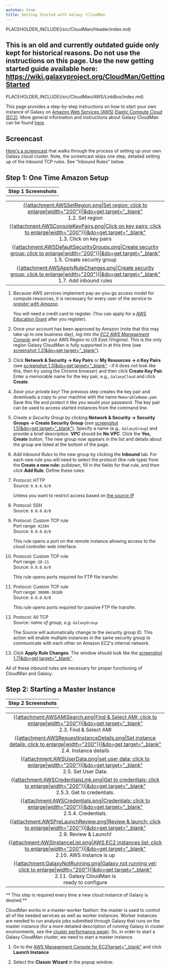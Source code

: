 ```yaml
---
autotoc: true
title: Getting Started with Galaxy !CloudMan
---
```

PLACEHOLDER_INCLUDE(/src/CloudMan/Header/index.md)

## This is an old and currently outdated guide only kept for historical reasons. Do not use the instructions on this page. Use the new getting started guide available here: https://wiki.galaxyproject.org/CloudMan/GettingStarted



PLACEHOLDER_INCLUDE(/src/CloudMan/AWS/LinkBox/index.md)

This page provides a step-by-step instructions on how to start your own instance of Galaxy on [Amazon Web Services (AWS)](http://aws.amazon.com/) [Elastic Compute Cloud (EC2)](http://aws.amazon.com/ec2/). More general information and instructions about Galaxy CloudMan can be found [here](/src/CloudMan/index.md). 



## Screencast

[Here's a screencast](http://screencast.g2.bx.psu.edu/cloud/) that walks through the process of setting up your own Galaxy cloud cluster. Note, the screencast skips one step, detailed setting up of the Inbound TCP rules. See "Inbound Rules" below.

## Step 1: One Time Amazon Setup

<div class='right'><div class='solid'>
<table>
  <tr>
    <td style=" text-align: center; border: none;"> <strong>Step 1 Screenshots</strong> </td>
  </tr>
</table>


<table>
  <tr>
    <td style=" text-align: center; border: none;"> <a href='PLACEHOLDER_ATTACHMENT_URLAWSSetRegion.png'>{{attachment:AWSSetRegion.png|Set region; click to enlarge|width="200"}}|&do=get,target="_blank"</a><br />1.2. Set region </td>
  </tr>
  <tr>
    <td style=" text-align: center; border: none;"> <a href='PLACEHOLDER_ATTACHMENT_URLAWSConsoleKeyPairs.png'>{{attachment:AWSConsoleKeyPairs.png|Click on key pairs; click to enlarge|width="200"}}|&do=get,target="_blank"</a><br />1.3. Click on key pairs </td>
  </tr>
  <tr>
    <td style=" text-align: center; border: none;"> <a href='PLACEHOLDER_ATTACHMENT_URLAWSDefaultSecurityGroups.png'>{{attachment:AWSDefaultSecurityGroups.png|Create security group; click to enlarge|width="200"}}|&do=get,target="_blank"</a><br />1.5. Create security group </td>
  </tr>
  <tr>
    <td style=" text-align: center; border: none;"> <a href='PLACEHOLDER_ATTACHMENT_URLAWSApplyRuleChanges.png'>{{attachment:AWSApplyRuleChanges.png|Create security group; click to enlarge|width="200"}}|&do=get,target="_blank"</a><br />1.7. Add inbound rules </td>
  </tr>
</table>

</div></div>

1. Because AWS services implement pay-as-you-go access model for compute resources, it is necessary for every user of the service to *[register with Amazon](http://aws.amazon.com/)*. <div class='red'>You will need a credit card to register.</span>  (You can apply for a [AWS Education Grant](http://aws.amazon.com/education) after you register). 

2. Once your account has been approved by Amazon (note that this may take up to one business day), *log into the [EC2 AWS Management Console](http://console.aws.amazon.com/ec2)* and set your AWS Region to *US East (Virginia)*. This is the only region Galaxy CloudMan is fully supported in at this time (see [screenshot 1.2|&do=get,target="_blank"](ATTACHMENT_URLAWSSetRegion.png)).

3. Click **Network & Security &rarr; Key Pairs** or **My Resources &rarr; *n* Key Pairs** (see [screenshot 1.3|&do=get,target="_blank"](ATTACHMENT_URLAWSConsoleKeyPairs.png) - if it does not look like this, then try using the Chrome browser) and then click **Create Key Pair**.  Enter a memorable name for the key pair, e.g., `GalaxyCloud` and click **Create**.

4. *Save your private key!* The previous step creates the key pair and downloads a copy to your machine with the name *`MemorableName`*`.pem`.  Save this file and protect it like you would your password. The key pair can be used to access started instances from the command line.

5. *Create a Security Group* by clicking **Network & Security &rarr; Security Groups &rarr; Create Security Group** (see [screenshot 1.5|&do=get,target="_blank"](ATTACHMENT_URLAWSDefaultSecurityGroups.png)). Specify a name (e.g., `GalaxyGroup`) and provide a brief description.  **VPC** should be **No VPC**.  Click the **Yes, Create** button.  The new group now appears in the list and details about the group are listed at the bottom of the page.

6. *Add Inbound Rules* to the new group by clicking the **Inbound** tab.  For each new rule you will need to select the protocol (the rule type) from the **Create a new rule:** pulldown, fill in the fields for that rule, and then click **Add Rule**. Define these rules:
  1. Protocol: HTTP<br />Source: `0.0.0.0/0` <div class='indent'>Unless you want to restrict access based on [the source IP](http://en.wikipedia.org/wiki/CIDR_notation)</div>
  2. Protocol: SSH<br />Source: `0.0.0.0/0`
  3. Protocol: Custom TCP rule<br />Port range: `42284`<br />Source: `0.0.0.0/0`<div class='indent'>This rule opens a port on the remote instance allowing access to the cloud controller web interface.</div>
  4. Protocol: Custom TCP rule<br />Port range: `20-21`<br />Source: `0.0.0.0/0`<div class='indent'>This rule opens ports required for FTP file transfer.</div>
  5. Protocol: Custom TCP rule<br />Port range: `30000-30100`<br />Source: `0.0.0.0/0`<div class='indent'>This rule opens ports required for passive FTP file transfer.</div>
  6. Protocol: All TCP<br />Source: *name of group, e.g. `GalaxyGroup`*<div class='indent'>The Source will automatically change to the security group ID. This action will enable multiple instances in the same security group to communicate with each other on Amazon EC2's internal network.</div>
  7. Click **Apply Rule Changes**.  The window should look like the [screenshot 1.7|&do=get,target="_blank"](ATTACHMENT_URLAWSApplyRuleChanges.png).

All of these inbound rules are necessary for proper functioning of CloudMan and Galaxy.

## Step 2: Starting a Master Instance 

<div class='right'><div class='solid'>
<table>
  <tr>
    <td style=" text-align: center; border: none;"> <strong>Step 2 Screenshots</strong> </td>
  </tr>
</table>


<table>
  <tr>
    <td style=" text-align: center; border: none;"> <a href='PLACEHOLDER_ATTACHMENT_URLAWSAMISearch.png'>{{attachment:AWSAMISearch.png|Find & Select AMI; click to enlarge|width="200"}}|&do=get,target="_blank"</a><br />2.3. Find & Select AMI </td>
  </tr>
  <tr>
    <td style=" text-align: center; border: none;"> <a href='PLACEHOLDER_ATTACHMENT_URLAWSRequestInstanceDetails.png'>{{attachment:AWSRequestInstanceDetails.png|Set instance details; click to enlarge|width="200"}}|&do=get,target="_blank"</a><br />2.4. Instance details </td>
  </tr>
  <tr>
    <td style=" text-align: center; border: none;"> <a href='PLACEHOLDER_ATTACHMENT_URLAWSUserData.png'>{{attachment:AWSUserData.png|set user data; click to enlarge|width="200"}}|&do=get,target="_blank"</a><br />2.5. Set User Data. </td>
  </tr>
  <tr>
    <td style=" text-align: center; border: none;"> <a href='PLACEHOLDER_ATTACHMENT_URLAWSCredentialsLink.png'>{{attachment:AWSCredentialsLink.png|Get to credentials; click to enlarge|width="200"}}|&do=get,target="_blank"</a><br />2.5.3. Get to credentials. </td>
  </tr>
  <tr>
    <td style=" text-align: center; border: none;"> <a href='PLACEHOLDER_ATTACHMENT_URLAWSCredentials.png'>{{attachment:AWSCredentials.png|Credentials; click to enlarge|width="200"}}|&do=get,target="_blank"</a><br />2.5.4. Credentials. </td>
  </tr>
  <tr>
    <td style=" text-align: center; border: none;"> <a href='PLACEHOLDER_ATTACHMENT_URLAWSPreLaunchReview.png'>{{attachment:AWSPreLaunchReview.png|Review & launch; click to enlarge|width="200"}}|&do=get,target="_blank"</a><br />2.9. Review & Launch! </td>
  </tr>
  <tr>
    <td style=" text-align: center; border: none;"> <a href='PLACEHOLDER_ATTACHMENT_URLAWSInstanceList.png'>{{attachment:AWSInstanceList.png|AWS EC2 instances list; click to enlarge|width="200"}}|&do=get,target="_blank"</a><br />2.10. AWS instance is up </td>
  </tr>
  <tr>
    <td style=" text-align: center; border: none;"> <a href='PLACEHOLDER_ATTACHMENT_URLGalaxyNotRunning.png'>{{attachment:GalaxyNotRunning.png|Galaxy not running yet; click to enlarge|width="200"}}|&do=get,target="_blank"</a><br />2.11. Galaxy CloudMan is<br />ready to configure </td>
  </tr>
</table>

</div></div>

** This step is required every time a new cloud instance of Galaxy is desired.**

CloudMan works in a master-worker fashion: the master is used to control all of the needed services as well as worker instances. Worker instances are needed to run analysis jobs submitted through Galaxy that runs on the master instance (for a more detailed description of running Galaxy in cluster environments, see the [cluster performance page](/src/Admin/Config/Performance/Cluster/index.md)). So, in order to start a Galaxy CloudMan cluster, we need to start a master instance. 

1. Go to the [AWS Management Console for EC2|target="_blank"](https://console.aws.amazon.com/ec2/home) and click **Launch Instance**

2. Select the **Classic Wizard** in the popup window.

